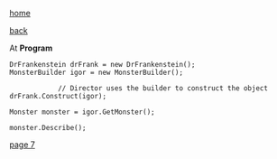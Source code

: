 [home](./page01.md)

[back](./page05.md)

At **Program**

```
DrFrankenstein drFrank = new DrFrankenstein();
MonsterBuilder igor = new MonsterBuilder();
        
            // Director uses the builder to construct the object
drFrank.Construct(igor);
        
Monster monster = igor.GetMonster();
        
monster.Describe();
```
[page 7](./page07.md)
